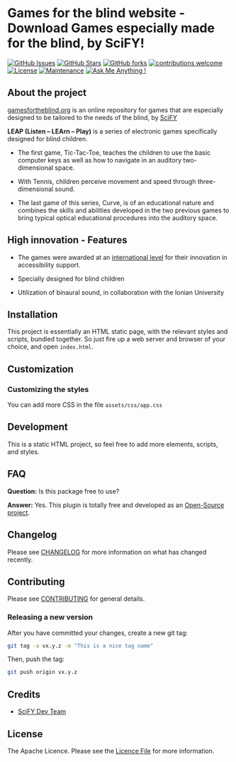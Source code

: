 # Games for the blind website - Download Games especially made for the blind, by SciFY!

[![GitHub Issues](https://img.shields.io/github/issues/scify/gamesfortheblind-web)](https://img.shields.io/github/issues/scify/gamesfortheblind-web)
[![GitHub Stars](https://img.shields.io/github/stars/scify/gamesfortheblind-web)](https://img.shields.io/github/stars/scify/gamesfortheblind-web)
[![GitHub forks](https://img.shields.io/github/forks/scify/gamesfortheblind-web)](https://img.shields.io/github/forks/scify/gamesfortheblind-web)
[![contributions welcome](https://img.shields.io/badge/contributions-welcome-brightgreen.svg?style=flat)](https://github.com/dwyl/esta/issues)
[![License](https://img.shields.io/badge/License-Apache%202.0-blue.svg)](https://opensource.org/licenses/Apache-2.0)
[![Maintenance](https://img.shields.io/badge/Maintained%3F-yes-green.svg)](https://GitHub.com/Naereen/StrapDown.js/graphs/commit-activity)
[![Ask Me Anything !](https://img.shields.io/badge/Ask%20me-anything-1abc9c.svg)](https://GitHub.com/scify)

## About the project

[gamesfortheblind.org](https://gamesfortheblind.org) is an online repository for games that are especially designed to
be tailored to the needs of the blind, by [SciFY](https://scify.org/en/project/leap-games-for-the-blind-2/)

**LEAP (Listen – LEArn – Play)** is a series of electronic games specifically designed for blind children.

* The first game, Tic-Tac-Toe, teaches the children to use the basic computer keys as well as how to navigate in an
  auditory two-dimensional space.

* With Tennis, children perceive movement and speed through three-dimensional sound.

* The last game of this series, Curve, is of an educational nature and combines the skills and abilities developed in
  the
  two previous games to bring typical optical educational procedures into the auditory space.

## High innovation - Features

* The games were awarded at
  an [international level](https://scify.org/en/news/%ce%b2%cf%81%ce%b1%ce%b2%ce%b5%cf%85%cf%83%ce%b7-%cf%83%ce%b5-%cf%80%ce%b1%ce%b3%ce%ba%cf%8c%cf%83%ce%bc%ce%b9%ce%bf-%ce%b5%cf%80%ce%af%cf%80%ce%b5%ce%b4%ce%bf-%ce%b3%ce%b9%ce%b1-%cf%84%ce%b7-scify/)
  for their innovation in accessibility support.

* Specially designed for blind children

* Utilization of binaural sound, in collaboration with the Ionian University

## Installation

This project is essentially an HTML static page, with the relevant styles and scripts, bundled together. So just fire up
a web server and browser of your choice, and open `index.html`.

## Customization

### Customizing the styles

You can add more CSS in the file `assets/css/app.css`

## Development

This is a static HTML project, so feel free to add more elements, scripts, and styles.

## FAQ

**Question:** Is this package free to use?

**Answer:** Yes. This plugin is totally free and developed as
an [Open-Source project](https://github.com/scify/gamesfortheblind-web).

## Changelog

Please see [CHANGELOG](CHANGELOG.md) for more information on what has changed recently.

## Contributing

Please see [CONTRIBUTING](CONTRIBUTING.md) for general details.

### Releasing a new version

After you have committed your changes, create a new git tag:

```bash
git tag -a vx.y.z -m "This is a nice tag name"
```

Then, push the tag:

```bash
git push origin vx.y.z
```

## Credits

- [SciFY Dev Team](https://github.com/scify)

## License

The Apache Licence. Please see the [Licence File](LICENCE.md) for more information.
